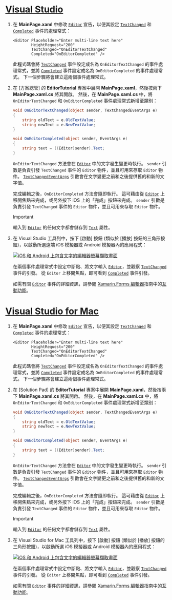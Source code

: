 # <a name="visual-studiotabvswin"></a>[Visual Studio](#tab/vswin)

1. 在 **MainPage.xaml** 中修改 [`Editor`](xref:Xamarin.Forms.Editor) 宣告，以便其設定 [`TextChanged`](xref:Xamarin.Forms.Editor.TextChanged) 和 [`Completed`](xref:Xamarin.Forms.Editor.Completed) 事件的處理常式：

    ```xaml
    <Editor Placeholder="Enter multi-line text here"
            HeightRequest="200"
            TextChanged="OnEditorTextChanged"
            Completed="OnEditorCompleted" />
    ```

    此程式碼會將 [`TextChanged`](xref:Xamarin.Forms.Editor.TextChanged) 事件設定成名為 `OnEditorTextChanged` 的事件處理常式，並將 [`Completed`](xref:Xamarin.Forms.Editor.Completed) 事件設定成名為 `OnEditorCompleted` 的事件處理常式。 下一個步驟將會建立這兩個事件處理常式。

1. 在 [方案總管] 的 **EditorTutorial** 專案中展開 **MainPage.xaml**，然後按兩下 **MainPage.xaml.cs** 將其開啟。 然後，在 **MainPage.xaml.cs** 中，將 `OnEditorTextChanged` 和 `OnEditorCompleted` 事件處理常式新增至類別：

    ```csharp
    void OnEditorTextChanged(object sender, TextChangedEventArgs e)
    {
        string oldText = e.OldTextValue;
        string newText = e.NewTextValue;
    }

    void OnEditorCompleted(object sender, EventArgs e)
    {
        string text = ((Editor)sender).Text;
    }
    ```

    `OnEditorTextChanged` 方法會在 [`Editor`](xref:Xamarin.Forms.Editor) 中的文字發生變更時執行。 `sender` 引數是負責引發 `TextChanged` 事件的 `Editor` 物件，並且可用來存取 `Editor` 物件。 [`TextChangedEventArgs`](xref:Xamarin.Forms.TextChangedEventArgs) 引數會在文字變更之前和之後提供舊的和新的文字值。

    完成編輯之後，`OnEditorCompleted` 方法會隨即執行。 這可藉由從 [`Editor`](xref:Xamarin.Forms.Editor) 上移開焦點來完成，或另外按下 iOS 上的「完成」按鈕來完成。 `sender` 引數是負責引發 `TextChanged` 事件的 `Editor` 物件，並且可用來存取 `Editor` 物件。

    > [!IMPORTANT]
    > 輸入到 [`Editor`](xref:Xamarin.Forms.Editor) 的任何文字都會儲存到 [`Text`](xref:Xamarin.Forms.Editor.Text) 屬性。

1. 在 Visual Studio 工具列中，按下 [啟動] 按鈕 (類似於 [播放] 按鈕的三角形按鈕)，以啟動所選遠端 iOS 模擬器或 Android 模擬器內的應用程式：

    [![iOS 和 Android 上包含文字的編輯器螢幕擷取畫面](../images/text-changes.png "包含文字的編輯器")](../images/text-changes-large.png#lightbox "包含文字的編輯器")

    在兩個事件處理常式中設定中斷點、將文字輸入 [`Editor`](xref:Xamarin.Forms.Editor)，並觀察 [`TextChanged`](xref:Xamarin.Forms.Entry.TextChanged) 事件的引發。 從 `Editor` 上移開焦點，即可看到 [`Completed`](xref:Xamarin.Forms.Entry.Completed) 事件引發。

    如需有關 [`Editor`](xref:Xamarin.Forms.Editor) 事件的詳細資訊，請參閱 [Xamarin.Forms 編輯器](~/xamarin-forms/user-interface/text/editor.md)指南中的[互動功能](~/xamarin-forms/user-interface/text/editor.md#interactivity)。

# <a name="visual-studio-for-mactabvsmac"></a>[Visual Studio for Mac](#tab/vsmac)

1. 在 **MainPage.xaml** 中修改 [`Editor`](xref:Xamarin.Forms.Editor) 宣告，以便其設定 [`TextChanged`](xref:Xamarin.Forms.Editor.TextChanged) 和 [`Completed`](xref:Xamarin.Forms.Editor.Completed) 事件的處理常式：

    ```xaml
    <Editor Placeholder="Enter multi-line text here"
            HeightRequest="200"
            TextChanged="OnEditorTextChanged"
            Completed="OnEditorCompleted" />
    ```

    此程式碼會將 [`TextChanged`](xref:Xamarin.Forms.Editor.TextChanged) 事件設定成名為 `OnEditorTextChanged` 的事件處理常式，並將 [`Completed`](xref:Xamarin.Forms.Editor.Completed) 事件設定成名為 `OnEditorCompleted` 的事件處理常式。 下一個步驟將會建立這兩個事件處理常式。

1. 在 [Solution Pad] 的 **EditorTutorial** 專案中展開 **MainPage.xaml**，然後按兩下 **MainPage.xaml.cs** 將其開啟。 然後，在 **MainPage.xaml.cs** 中，將 `OnEditorTextChanged` 和 `OnEditorCompleted` 事件處理常式新增至類別：

    ```csharp
    void OnEditorTextChanged(object sender, TextChangedEventArgs e)
    {
        string oldText = e.OldTextValue;
        string newText = e.NewTextValue;
    }

    void OnEditorCompleted(object sender, EventArgs e)
    {
        string text = ((Editor)sender).Text;
    }
    ```

    `OnEditorTextChanged` 方法會在 [`Editor`](xref:Xamarin.Forms.Editor) 中的文字發生變更時執行。 `sender` 引數是負責引發 `TextChanged` 事件的 `Editor` 物件，並且可用來存取 `Editor` 物件。 [`TextChangedEventArgs`](xref:Xamarin.Forms.TextChangedEventArgs) 引數會在文字變更之前和之後提供舊的和新的文字值。

    完成編輯之後，`OnEditorCompleted` 方法會隨即執行。 這可藉由從 [`Editor`](xref:Xamarin.Forms.Editor) 上移開焦點來完成，或另外按下 iOS 上的「完成」按鈕來完成。 `sender` 引數是負責引發 `TextChanged` 事件的 `Editor` 物件，並且可用來存取 `Editor` 物件。

    > [!IMPORTANT]
    > 輸入到 [`Editor`](xref:Xamarin.Forms.Editor) 的任何文字都會儲存到 [`Text`](xref:Xamarin.Forms.Editor.Text) 屬性。

1. 在 Visual Studio for Mac 工具列中，按下 [啟動] 按鈕 (類似於 [播放] 按鈕的三角形按鈕)，以啟動所選 iOS 模擬器或 Android 模擬器內的應用程式：

    [![iOS 和 Android 上包含文字的編輯器螢幕擷取畫面](../images/text-changes.png "包含文字的編輯器")](../images/text-changes-large.png#lightbox "包含文字的編輯器")

    在兩個事件處理常式中設定中斷點、將文字輸入 [`Editor`](xref:Xamarin.Forms.Editor)，並觀察 [`TextChanged`](xref:Xamarin.Forms.Entry.TextChanged) 事件的引發。 從 `Editor` 上移開焦點，即可看到 [`Completed`](xref:Xamarin.Forms.Entry.Completed) 事件引發。

    如需有關 [`Editor`](xref:Xamarin.Forms.Editor) 事件的詳細資訊，請參閱 [Xamarin.Forms 編輯器](~/xamarin-forms/user-interface/text/editor.md)指南中的[互動功能](~/xamarin-forms/user-interface/text/editor.md#interactivity)。
